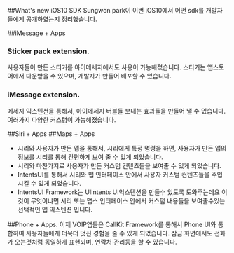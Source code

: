 ##What's new iOS10 SDK
Sungwon park이 이번 iOS10에서 어떤 sdk를 개발자들에게 공개하였는지 정리했습니다.

##iMessage + Apps
### Sticker pack extension.
사용자들이 만든 스티커를 아이메세지에서도 사용이 가능해졌습니다. 스티커는 앱스토어에서 다운받을 수 있으며, 개발자가 만들어 배포할 수 있습니다.

### iMessage extension.
메세지 익스텐션을 통해서, 아이메세지 버블들 보내는 효과들을 만들어 낼 수 있습니다. 여러가지 다양한 커스텀이 가능해졌습니다.

##Siri + Apps
##Maps + Apps
* 시리와 사용자가 만든 앱을 통해서, 시리에게 특정 명령을 하면, 사용자가 만든 앱의 정보를 시리를 통해 간편하게 보여 줄 수 있게 되었습니다. 
* 시리와 마찬가지로 사용자가 만든 커스텀 컨텐츠들을 보여줄 수 있게 되었습니다.
* IntentsUI를 통해서 시리와 맵 인터페이스 안에서 사용자 커스텀 컨텐츠들을 주입시킬 수 있게 되었습니다.
* IntentsUI Framework는 UIIntents UI익스텐션을 만들수 있도록 도와주는데요 이것이 무엇이냐면 시리 또는 맵스 인터페이스 안에서 커스텀 내용들을 보여줄수있는 선택적인 앱 익스텐션 입니다. 

##Phone + Apps.
이제 VOIP앱들은 CallKit Framework를 통해서 Phone UI와 통합하여 사용자들에게 더욱더 멋진 경험을 줄 수 있게 되었습니다. 잠금 화면에서도 전화가 오는것처럼 동일하게 표현되며, 연락처 관리등을 할 수 있습니다.


